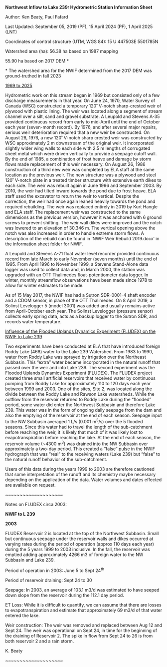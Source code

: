 **Northwest Inflow to Lake 239: Hydrometric Station Information Sheet**

Author: Ken Beaty, Paul Fafard

Last Updated: September 05, 2019 (PF), 15 April 2024 (PF), 1 April 2025 (LNT)

Coordinates of control structure (UTM, WGS 84): 15 U 447503E 5501785N

Watershed area (ha): 56.38 ha based on 1987 mapping

55.90 ha based on 2017 DEM \*

\* The watershed area for the NWIF determined from the 2017 DEM was ground-truthed in fall 2023

<u>1969 to 2025</u>

Hydrometric work on this stream began in 1969 but consisted only of a few discharge measurements in that year. On June 24, 1970, Water Survey of Canada (WSC) constructed a temporary 120˚ V-notch sharp-crested weir of plywood with plastic lining. The weir was located along a segment of stream channel over a silt, sand and gravel substrate. A Leupold and Stevens A-35 provided continuous record from early to mid-April until the end of October each year (seven-month record). By 1976, and after several major repairs, serious weir deterioration required that a new weir be constructed. On August 28, 1976, a new 120˚ V-notch sharp crested weir was constructed by WSC approximately 2 m downstream of the original weir. It incorporated slightly wider wing walls to each side with 2.5 m lengths of corrugated sheet metal which were driven vertically to provide a seepage cutoff wall. By the end of 1985, a combination of frost heave and damage by storm flows made replacement of this weir necessary. On August 26, 1986 construction of a third new weir was completed by ELA staff at the same location as the previous weir. The new structure was a plywood and steel 120˚ V-notch plate in a treated timber structure with extensive earth dikes to each side. The weir was rebuilt again in June 1996 and September 2003. By 2010, the weir had tilted inward towards the pond due to frost heave. ELA staff used the excavator to return the weir to vertical. Despite the correction, the weir had once again leaned heavily towards the pond and required rebuilding. The weir was replaced entirely in 2019 by Kurt Hangle and ELA staff. The replacement weir was constructed to the same dimensions as the previous version, however it was anchored with 6 ground screws to prevent shifting. The weir wall dikes were improved and the notch was lowered to an elevation of 30.346 m. The vertical opening above the notch was also increased in order to handle extreme storm flows. A description of the rebuild can be found in ‘NWIF Weir Rebuild 2019.docx’ in the information sheet folder for NWIF.

A Leupold and Stevens A-71 float water level recorder provided continuous record from late March to early November (seven months) until the end of 1995. From April 1996 to November 1999, a Stevens Stand-Alone data logger was used to collect data and, in March 2000, the station was upgraded with an OTT Thalimedes float-potentiometer data logger. In winter, monthly streamflow observations have been made since 1978 to allow for winter estimates to be made.

As of 15 May 2017, the NWIF has had a Sutron SDR-0001-4 shaft encoder and a CDOM sensor, in place of the OTT Thalimedes. On 8 April 2019, a Solinst Levelogger 5 (model 3001) was added and usually remains active from April-October each year. The Solinst Levelogger (pressure sensor) collects early spring data, acts as a backup logger to the Sutron SDR, and records water temperature.

<u>Influence of the Flooded Uplands Dynamics Experiment (FLUDEX) on the NWIF to Lake 239</u>

Two experiments have been conducted at ELA that have introduced foreign Roddy Lake (468) water to the Lake 239 Watershed. From 1983 to 1990, water from Roddy Lake was sprayed by irrigation over the Northeast Subbasin. This “extra” water became incorporated in the natural runoff that passed over the weir and into Lake 239. The second experiment was the Flooded Uplands Dynamics Experiment (FLUDEX). The FLUDEX project created three small artificial reservoirs that received water by continuous pumping from Roddy Lake for approximately 110 to 120 days each year between 1999 and 2003. One of the sites, Site 2, was located along the divide between the Roddy Lake and Rawson Lake watersheds. While the outflow from the reservoir returned to Roddy Lake during the “flooded” period, some water did enter the Northwest Subbasin and therefore Lake 239. This water was in the form of ongoing daily seepage from the dam and also the emptying of the reservoir at the end of each season. Seepage input to the NW Subbasin averaged 1 L/s (0.001 m<sup>3</sup>/s) over the 5 flooded seasons. Since this water had to travel the length of the sub-catchment before reaching the weir, it is likely that much of it was likely lost to evapotranspiration before reaching the lake. At the end of each season, the reservoir volume (~4300 m<sup>3</sup>) was drained into the NW Subbasin over approximately a two-day period. This created a “false” pulse in the NWIF hydrograph that was “real” to the receiving waters (Lake 239) but “false” to the natural runoff behavior of the sub-catchment.

Users of this data during the years 1999 to 2003 are therefore cautioned that some interpretation of the runoff and its chemistry maybe necessary depending on the application of the data. Water volumes and dates effected are available on request.

\~\~\~\~\~\~\~\~\~\~\~\~\~\~\~\~\~\~\~~

Notes on FLUDEX circa 2003:

**NWIF to L 239**

**2003**

FLUDEX Reservoir 2 is located at the top of the Northwest Subbasin. Small but continuous seepage under the reservoir walls and dikes occurred at varying rates during the period of operation (approx 110 days each year) during the 5 years 1999 to 2003 inclusive. In the fall, the reservoir was emptied adding approximately 4266 m3 of foreign water to the NW Subbasin and Lake 239.

Period of operation in 2003: June 5 to Sept 24<sup>th</sup>

Period of reservoir draining: Sept 24 to 30

Seepage: In 2003, an average of 103.1 m3/d was estimated to have seeped down slope from the reservoir during the 112.1 day period.

ET Loss: While it is difficult to quantify, we can assume that there are losses to evapotranspiration and estimate that approximately 69 m3/d of that water entered the lake.

Weir construction: The weir was removed and replaced between Aug 12 and Sept 24. The weir was operational on Sept 24, in time for the beginning of the draining of Reservoir 2. The spike in flow from Sept 24 to 26 is from both reservoir 2 and a rain storm.

K. Beaty

\~\~\~\~\~\~\~\~\~\~\~\~\~\~\~\~\~\~\~~
